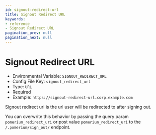 ```yaml
---
id: signout-redirect-url
title: Signout Redirect URL
keywords:
- reference
- Signout Redirect URL
pagination_prev: null
pagination_next: null
---
```



# Signout Redirect URL
- Environmental Variable: `SIGNOUT_REDIRECT_URL`
- Config File Key: `signout_redirect_url`
- Type: `URL`
- Required
- Example: `https://signout-redirect-url.corp.example.com`

Signout redirect url is the url user will be redirected to after signing out.

You can overwrite this behavior by passing the query param `pomerium_redirect_uri` or post value `pomerium_redirect_uri`
to the `/.pomerium/sign_out/` endpoint.


